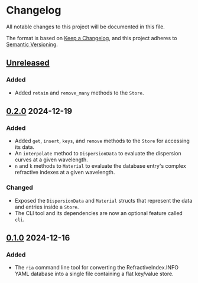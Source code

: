 # Changelog

All notable changes to this project will be documented in this file.

The format is based on [Keep a Changelog](https://keepachangelog.com/en/1.1.0/),
and this project adheres to [Semantic Versioning](https://semver.org/spec/v2.0.0.html).

## [Unreleased]

### Added

- Added `retain` and `remove_many` methods to the `Store`.

## [0.2.0] 2024-12-19

### Added

- Added `get`, `insert`, `keys`, and `remove` methods to the `Store` for accessing its data.
- An `interpolate` method to `DispersionData` to evaluate the dispersion curves at a given wavelength.
- `n` and `k` methods to `Material` to evaluate the database entry's complex refractive indexes at a given wavelength.

### Changed

- Exposed the `DispersionData` and `Material` structs that represent the data and entries inside a `Store`.
- The CLI tool and its dependencies are now an optional feature called `cli`.

## [0.1.0] 2024-12-16

### Added

- The `ria` command line tool for converting the RefractiveIndex.INFO YAML database into a single file containing a flat key/value store.

[Unreleased]: https://github.com/kmdouglass/refractiveindex.info-adapters/compare/v0.2.0...HEAD
[0.2.0]: https://github.com/kmdouglass/refractiveindex.info-adapters/releases/tag/v0.2.0
[0.1.0]: https://github.com/kmdouglass/refractiveindex.info-adapters/releases/tag/v0.1.0
